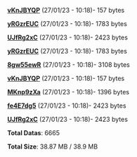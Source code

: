 [**vKnJBYQP**](/data/vKnJBYQP.txt) (27/01/23 - 10:18)- 157 bytes

[**yRGzrEUC**](/data/yRGzrEUC.txt) (27/01/23 - 10:18)- 1783 bytes

[**UJfRg2xC**](/data/UJfRg2xC.txt) (27/01/23 - 10:18)- 2423 bytes

[**yRGzrEUC**](/data/yRGzrEUC.txt) (27/01/23 - 10:18)- 1783 bytes

[**8gw55ewR**](/data/8gw55ewR.txt) (27/01/23 - 10:18)- 3108 bytes

[**vKnJBYQP**](/data/vKnJBYQP.txt) (27/01/23 - 10:18)- 157 bytes

[**MKnp9zXa**](/data/MKnp9zXa.txt) (27/01/23 - 10:18)- 1396 bytes

[**fe4E7dg5**](/data/fe4E7dg5.txt) (27/01/23 - 10:18)- 2423 bytes

[**UJfRg2xC**](/data/UJfRg2xC.txt) (27/01/23 - 10:18)- 2423 bytes

**Total Datas**: 6665

**Total Size**: 38.87 MB / 38.9 MB